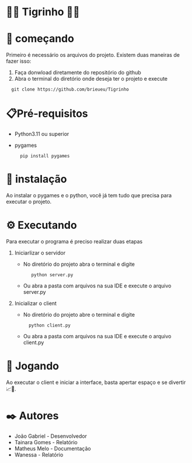 #  💸🐯 Tigrinho 🐯💸

# 🚀 começando 

Primeiro é necessário os arquivos do projeto. Existem duas maneiras de fazer isso:

  1. Faça donwload diretamente do repositório do github
  2. Abra o terminal do diretório onde deseja ter o projeto e execute 

``` 
  git clone https://github.com/brieueu/Tigrinho
```

# 📋Pré-requisitos 

* Python3.11 ou superior
* pygames
  
  ```
    pip install pygames
  ```
  
# 🔧 instalação 

  Ao instalar o pygames e o python, você já tem tudo que precisa para executar o projeto.

# ⚙️ Executando 

  Para executar o programa é preciso realizar duas etapas

1. Iniciarlizar o servidor
   
   * No diretório do projeto abra o terminal e digite
     
     ```
        python server.py
  
   * Ou abra a pasta com arquivos na sua IDE e execute o arquivo server.py
          
3. Inicializar o client
   
   * No diretório do projeto abre o terminal e digite
     
     ```
       python client.py
     ```
     
   * Ou abra a pasta com arquivos na sua IDE e execute o arquivo client.py

# 🎰 Jogando

   Ao executar o client e iniciar a interface, basta apertar espaço e se divertir 📈💸.
   
# ✒️ Autores

  * João Gabriel - Desenvolvedor 
  * Tainara Gomes - Relatório
  * Matheus Melo - Documentação
  * Wanessa - Relatório 

